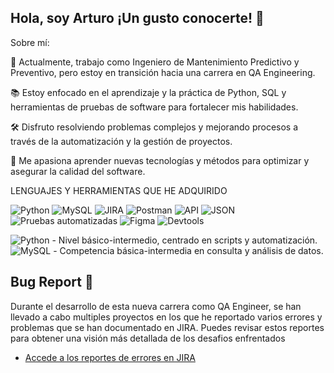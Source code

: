 ## Hola, soy Arturo ¡Un gusto conocerte! 👋

Sobre mí:

💼 Actualmente, trabajo como Ingeniero de Mantenimiento Predictivo y Preventivo, pero estoy en transición hacia una carrera en QA Engineering.

📚 Estoy enfocado en el aprendizaje y la práctica de Python, SQL y herramientas de pruebas de software para fortalecer mis habilidades.

🛠️ Disfruto resolviendo problemas complejos y mejorando procesos a través de la automatización y la gestión de proyectos.

🎯 Me apasiona aprender nuevas tecnologías y métodos para optimizar y asegurar la calidad del software.

LENGUAJES Y HERRAMIENTAS QUE HE ADQUIRIDO 

![Python](https://img.shields.io/badge/-Python-000?&logo=python)
![MySQL](https://img.shields.io/badge/-MySQL-4479A1?&logo=mysql&logoColor=white)
![JIRA](https://img.shields.io/badge/-JIRA-0052CC?&logo=jira)
![Postman](https://img.shields.io/badge/-Postman-FF6C37?&logo=postman&logoColor=white)
![API](https://img.shields.io/badge/-API-FF9900)
![JSON](https://img.shields.io/badge/-JSON-000000?logo=json&logoColor=white)
![Pruebas automatizadas](https://img.shields.io/badge/-Pruebas%20Automatizadas-00ADD8?logo=testautomation&logoColor=white)
![Figma](https://img.shields.io/badge/-Figma-F24E1E?&logo=figma&logoColor=white)
![Devtools](https://img.shields.io/badge/-DevTools-03a9f4) 



![Python](https://img.shields.io/badge/-Python-000?&logo=python) - Nivel básico-intermedio, centrado en scripts y automatización.
![MySQL](https://img.shields.io/badge/-MySQL-4479A1?&logo=mysql&logoColor=white) - Competencia básica-intermedia en consulta y análisis de datos.


## Bug Report 🐞

Durante el desarrollo de esta nueva carrera como QA Engineer, se han llevado a cabo multiples proyectos en los que he reportado varios errores y problemas que se han documentado en JIRA. Puedes revisar estos reportes para obtener una visión más detallada de los desafios enfrentados

- [Accede a los reportes de errores en JIRA]([https://tu-dominio-jira.com/browse/PROYECTO-123](https://ahedezts.atlassian.net/jira/software/c/projects/BR/list?atlOrigin=eyJpIjoiN2FjMWRlOGQ5NjA4NDU5YTllNTgzNjJjMmU3ZWEwNjEiLCJwIjoiaiJ9)) 


<!--


**ArturoHernandezT/ArturoHernandezT** is a ✨ _special_ ✨ repository because its `README.md` (this file) appears on your GitHub profile.

Here are some ideas to get you started:

- 🔭 I’m currently working on ...
- 🌱 I’m currently learning ...
- 👯 I’m looking to collaborate on ...
- 🤔 I’m looking for help with ...
- 💬 Ask me about ...
- 📫 How to reach me: ...
- 😄 Pronouns: ...
- ⚡ Fun fact: ...
-->
